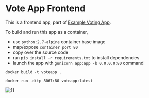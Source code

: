 # Vote App Frontend 

This is a frontend app, part of [Example Voting App](https://github.com/schoolofdevops/example-voting-app).  

To build and run this app as a container, 

  * use `python:2.7-alpine` container base image
  * map/expose `container port 80`
  * copy over the source code 
  * run `pip install -r requirements.txt` to install dependencies
  * launch the app with `gunicorn app:app -b 0.0.0.0:80` command


```
docker build -t voteapp .

docker run -ditp 8067:80 voteapp:latest

```


  
  ![11](https://user-images.githubusercontent.com/64049432/204133791-ce08df2c-d5f7-4580-a1c0-d2f6ce0dc97c.jpg)

  
  
